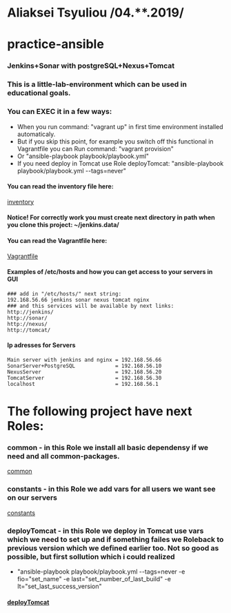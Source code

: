 # Aliaksei Tsyuliou /04.**.2019/

# practice-ansible

### Jenkins+Sonar with postgreSQL+Nexus+Tomcat
### This is a little-lab-environment which can be used in educational goals.
### You can EXEC it in a few ways:
  - When you run command: "vagrant up" in first time environment installed automaticaly. 
  - But if you skip this point, for example you switch off this functional in Vagrantfile you can Run command: "vagrant provision" 
  - Or "ansible-playbook playbook/playbook.yml"
  - If you need deploy in Tomcat use Role deployTomcat: "ansible-playbook playbook/playbook.yml --tags=never"

#### You can read the inventory file here:
[inventory](./inventory)

#### Notice! For correctly work you must create next directory in path when you clone this project: ~/jenkins.data/

#### You can read the Vagrantfile here:
[Vagrantfile](./Vagrantfile)

#### Examples of /etc/hosts and how you can get access to your servers in GUI
```
### add in "/etc/hosts/" next string:
192.168.56.66 jenkins sonar nexus tomcat nginx
### and this services will be available by next links:
http://jenkins/
http://sonar/
http://nexus/
http://tomcat/
```
#### Ip adresses for Servers
```
Main server with jenkins and nginx = 192.168.56.66
SonarServer+PostgreSQL             = 192.168.56.10
NexusServer                        = 192.168.56.20
TomcatServer                       = 192.168.56.30
localhost                          = 192.168.56.1
```

# The following project have next Roles:
### common - in this Role we install all basic dependensy if we need and all common-packages.
[common](roles/common)
### constants - in this Role we add vars for all users we want see on our servers
[constants](roles/constants)
### deployTomcat - in this Role we deploy in Tomcat use vars which we need to set up and if something failes we Roleback to previous version which we defined earlier too. Not so good as possible, but first sollution which i could realized
  - "ansible-playbook playbook/playbook.yml --tags=never -e fio="set_name" -e last="set_number_of_last_build" -e lt="set_last_success_version"
 
#### [deployTomcat](roles/deployTomcat)

